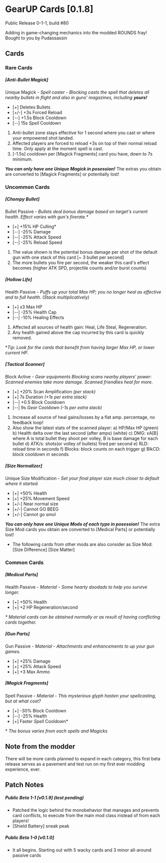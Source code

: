 # GearUP Cards [0.1.8] 
Public Release 0-1-1, build #80

Adding in game-changing mechanics into the modded ROUNDS fray! Bought to you by Pudassassin

## Cards

### Rare Cards
##### \[Anti-Bullet Magick]
Unique Magick - *Spell caster*
\- *Blocking casts the spell that deletes all nearby bullets in flight and also in guns' magazines, including **yours!***
- \[\+] Deletes Bullets
- \[+/-] +3s Forced Reload
- \[--] +1.5s Block Cooldown
- \[--] 15s *Spell* Cooldown

1. Anti-bullet zone stays effective for 1 second where you cast or where your empowered shot landed.
2. Affected players are forced to reload +3s on top of their normal reload time. Only apply at the moment spell is cast.
3. \[-1.5s] cooldown per \[Magick Fragments] card you have, down to 7s minimum.

***You can only have one Unique Magick in posession!***
The extras you obtain are converted to \[Magick Fragments] or potentially lost!

### Uncommon Cards
##### \[Chompy Bullet]
Bullet Passive
\- *Bullets deal bonus damage based on target's current health. Effect varies with gun's firerate.\**
- \[\+] +15% HP Culling\*
- \[--] -25% Damage
- \[--] -25% Attack Speed
- \[--] -25% Reload Speed

1. The value shown is the potential bonus damage per shot of the default gun with one stack of this card [~ 3 bullet per second]
2. The more bullets you fire per second, the weaker this card's effect becomes (higher ATK SPD, projectile counts and/or burst counts)

##### \[Hollow Life]
Health Passive
\- *Puffs up your total Max HP; you no longer heal as effective and to full health.
(Stack multiplicatively)*
- \[+] x3 Max HP
- \[--] -25% Health Cap
- \[--] -10% Healing Effects

1. Affected all sources of health gain: Heal, Life Steal, Regeneration.
2. Any health gained above the cap incurred by this card is quickly removed.

**Tip: Look for the cards that benefit from having larger Max HP, or lower current HP.*

##### \[Tactical Scanner]
Block Active - *Gear equipments*
*Blocking scans nearby players' power: Scanned enemies take more damage. Scanned friendlies heal for more.*
- \[+] +20% Scan Amplification *(per stack)*
- \[+] 7s Duration *(+1s per extra stack)*
- \[--] +0.5 Block Cooldown
- \[--] 9s *Gear* Cooldown *(-1s per extra stack)*

1. Increase all source of heal gains/losses by a flat amp. percentage, no feedback loop!
2. Also show the latest stats of the scanned player:
a) HP/Max HP (green)
b) Health delta over the last second (after amps) (white)
c) DMG: xA\[B] where A is total bullet they shoot per volley, B is base damage for each bullet
d) ATK/s: shots(or volley of bullets) fired per second
e) RLD: reload time in seconds
f) Blocks: block counts on each trigger
g) BlkCD: block cooldown in seconds

##### \[Size Normalizer]
Unique Size Modification
\- *Set your final player size much closer to default where it started.*
- \[+] +50% Health
- \[+] +25% Movement Speed
- \[+/-] Near normal size
- \[+/-] Cannot GO BEEG
- \[+/-] Cannot go smol

***You can only have one Unique Mods of each type in posession!***
The extra Size Mod cards you obtain are converted to \[Medical Parts] or potentially lost!
* The following cards from other mods are also consider as Size Mod:
\[Size Difference]
\[Size Matter]

### Common Cards
##### \[Medical Parts]
Health Passive - *Material*
\- *Some hearty doodads to help you survive longer.*
- \[+] +50% Health
- \[+] +2 HP Regeneration/second

*\* Material cards can be obtained normally or as result of having conflicting cards together.*

##### \[Gun Parts]
Gun Passive - *Material*
\- *Attachments and enhancements to up your gun games.*
- \[+] +25% Damage
- \[+] +25% Attack Speed
- \[+] +3 Max Ammo

##### \[Magick Fragments]
Spell Passive - *Material*
\- *This mysterious glyph hasten your spellcasting, but at what cost?*
- \[+] -30% Block Cooldown
- \[--] -25% Health
- \[+] Faster *Spell* Cooldown*

\* *The bonus varies from each spells and Magicks*

## Note from the modder
There will be more cards planned to expand in each category, this first beta release serves as a pavement and test run on my first ever modding experience, ever.

## Patch Notes
##### Public Beta 1-1 \[v0.1.9] (test pending)
- Patched the logic behind the monobehavior that manages and prevents card conflicts, to execute from the main mod class instead of from each players!
- \[Shield Battery] sneak peak

##### Public Beta 1-0 \[v0.1.0]
- It all begins. Starting out with 5 wacky cards and 3 minor all-around passive cards
